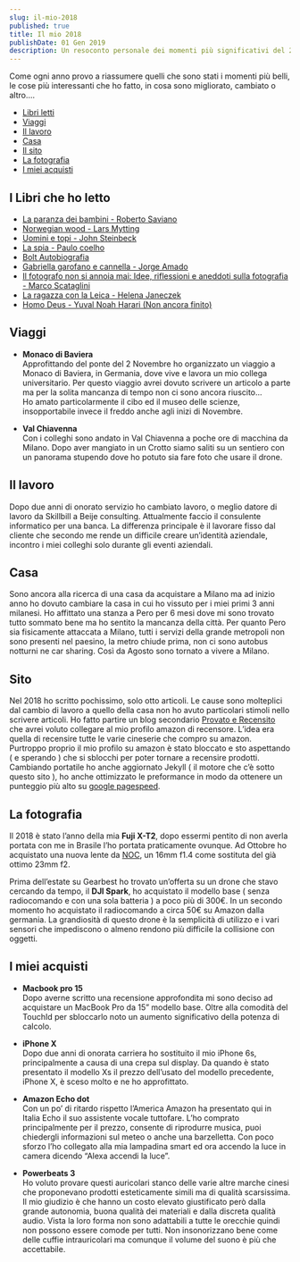 ```yaml
---
slug: il-mio-2018
published: true
title: Il mio 2018
publishDate: 01 Gen 2019
description: Un resoconto personale dei momenti più significativi del 2018
---
```


Come ogni anno provo a riassumere quelli che sono stati i momenti più belli, le cose più interessanti che ho fatto, in cosa sono migliorato, cambiato o altro….

<!--more-->

- [Libri letti](#libri)
- [Viaggi](#viaggi)
- [Il lavoro](#lavoro)
- [Casa](#casa)
- [Il sito](#sito)
- [La fotografia](#fotografia)
- [I miei acquisti](#acquisti)

## I Libri che ho letto

- [La paranza dei bambini - Roberto Saviano](http://amzn.to/2AvMKOK)
- [Norwegian wood - Lars Mytting](http://amzn.to/2kot1pm)
- [Uomini e topi - John Steinbeck](http://amzn.to/2kot1pm)
- [La spia - Paulo coelho](http://amzn.to/2kot1pm)
- [Bolt Autobiografia](http://amzn.to/2kot1pm)
- [Gabriella garofano e cannella - Jorge Amado](http://amzn.to/2kot1pm)
- [Il fotografo non si annoia mai: Idee, riflessioni e aneddoti sulla fotografia - Marco Scataglini](http://amzn.to/2kot1pm)
- [La ragazza con la Leica - Helena Janeczek](http://amzn.to/2kot1pm)
- [Homo Deus - Yuval Noah Harari (Non ancora finito)](http://amzn.to/2kot1pm)

## Viaggi

- **Monaco di Baviera**  
  Approfittando del ponte del 2 Novembre ho organizzato un viaggio a Monaco di Baviera, in Germania, dove vive e lavora un mio collega universitario. Per questo viaggio avrei dovuto scrivere un articolo a parte ma per la solita mancanza di tempo non ci sono ancora riuscito...  
  Ho amato particolarmente il cibo ed il museo delle scienze, insopportabile invece il freddo anche agli inizi di Novembre.

- **Val Chiavenna**  
  Con i colleghi sono andato in Val Chiavenna a poche ore di macchina da Milano. Dopo aver mangiato in un Crotto siamo saliti su un sentiero con un panorama stupendo dove ho potuto sia fare foto che usare il drone.

## Il lavoro

Dopo due anni di onorato servizio ho cambiato lavoro, o meglio datore di lavoro da Skillbill a Beije consulting. Attualmente faccio il consulente informatico per una banca. La differenza principale è il lavorare fisso dal cliente che secondo me rende un difficile creare un’identità aziendale, incontro i miei colleghi solo durante gli eventi aziendali.

## Casa

Sono ancora alla ricerca di una casa da acquistare a Milano ma ad inizio anno ho dovuto cambiare la casa in cui ho vissuto per i miei primi 3 anni milanesi. Ho affittato una stanza a Pero per 6 mesi dove mi sono trovato tutto sommato bene ma ho sentito la mancanza della città. Per quanto Pero sia fisicamente attaccata a Milano, tutti i servizi della grande metropoli non sono presenti nel paesino, la metro chiude prima, non ci sono autobus notturni ne car sharing. Così da Agosto sono tornato a vivere a Milano.

## Sito

Nel 2018 ho scritto pochissimo, solo otto articoli. Le cause sono molteplici dal cambio di lavoro a quello della casa non ho avuto particolari stimoli nello scrivere articoli. Ho fatto partire un blog secondario [Provato e Recensito](https://provatoerecensito.altervista.org) che avrei voluto collegare al mio profilo amazon di recensore. L’idea era quella di recensire tutte le varie cineserie che compro su amazon. Purtroppo proprio il mio profilo su amazon è stato bloccato e sto aspettando ( e sperando ) che si sblocchi per poter tornare a recensire prodotti. Cambiando portatile ho anche aggiornato Jekyll ( il motore che c’è sotto questo sito ), ho anche ottimizzato le preformance in modo da ottenere un punteggio più alto su [google pagespeed](https://developers.google.com/speed/pagespeed/insights/?hl=it&url=https%3A%2F%2Fwww.giuseppefrattura.com%2F&tab=desktop).

## La fotografia

Il 2018 è stato l’anno della mia **Fuji X-T2**, dopo essermi pentito di non averla portata con me in Brasile l’ho portata praticamente ovunque. Ad Ottobre ho acquistato una nuova lente da [NOC](https://www.newoldcamera.com/), un 16mm f1.4 come sostituta del già ottimo 23mm f2.

Prima dell’estate su Gearbest ho trovato un’offerta su un drone che stavo cercando da tempo, il **DJI Spark**, ho acquistato il modello base ( senza radiocomando e con una sola batteria ) a poco più di 300€. In un secondo momento ho acquistato il radiocomando a circa 50€ su Amazon dalla germania. La grandiosità di questo drone è la semplicità di utilizzo e i vari sensori che impediscono o almeno rendono più difficile la collisione con oggetti.

## I miei acquisti

- **Macbook pro 15**  
  Dopo averne scritto una recensione approfondita mi sono deciso ad acquistare un MacBook Pro da 15” modello base. Oltre alla comodità del TouchId per sbloccarlo noto un aumento significativo della potenza di calcolo.

- **iPhone X**  
  Dopo due anni di onorata carriera ho sostituito il mio iPhone 6s, principalmente a causa di una crepa sul display. Da quando è stato presentato il modello Xs il prezzo dell’usato del modello precedente, iPhone X, è sceso molto e ne ho approfittato.

- **Amazon Echo dot**  
  Con un po’ di ritardo rispetto l’America Amazon ha presentato qui in Italia Echo il suo assistente vocale tuttofare. L’ho comprato principalmente per il prezzo, consente di riprodurre musica, puoi chiedergli informazioni sul meteo o anche una barzelletta. Con poco sforzo l’ho collegato alla mia lampadina smart ed ora accendo la luce in camera dicendo “Alexa accendi la luce”.

- **Powerbeats 3**  
  Ho voluto provare questi auricolari stanco delle varie altre marche cinesi che proponevano prodotti esteticamente simili ma di qualità scarsissima. Il mio giudizio è che hanno un costo elevato giustificato però dalla grande autonomia, buona qualità dei materiali e dalla discreta qualità audio. Vista la loro forma non sono adattabili a tutte le orecchie quindi non possono essere comode per tutti. Non insonorizzano bene come delle cuffie intrauricolari ma comunque il volume del suono è più che accettabile.





